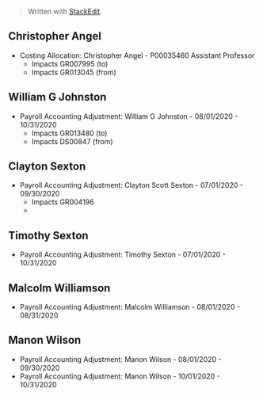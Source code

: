 


> Written with [StackEdit](https://stackedit.io/).

## Christopher Angel
-  Costing Allocation: Christopher Angel - P00035460 Assistant Professor
	-  Impacts GR007995 (to)
	-  Impacts GR013045 (from)

## William G Johnston
- Payroll Accounting Adjustment: William G Johnston - 08/01/2020 - 10/31/2020
	- Impacts GR013480 (to)
	- Impacts DS00847 (from)

## Clayton Sexton
- Payroll Accounting Adjustment: Clayton Scott Sexton - 07/01/2020 - 09/30/2020
	- Impacts GR004196
	- 

## Timothy Sexton
- Payroll Accounting Adjustment: Timothy Sexton - 07/01/2020 - 10/31/2020

## Malcolm Williamson
- Payroll Accounting Adjustment: Malcolm Williamson - 08/01/2020 - 08/31/2020

## Manon Wilson
- Payroll Accounting Adjustment: Manon Wilson - 08/01/2020 - 09/30/2020
- Payroll Accounting Adjustment: Manon Wilson - 10/01/2020 - 10/31/2020

<!--stackedit_data:
eyJoaXN0b3J5IjpbNjc0Nzg5NTk0LDE3NTA5NDU4MzYsMTg1Mj
k4NjMyMl19
-->